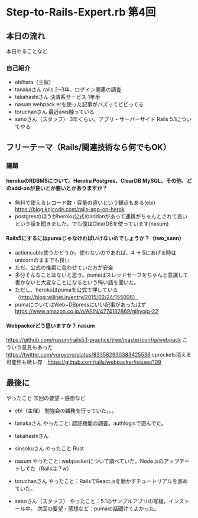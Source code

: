 # Step-to-Rails-Expert.rb 第4回
## 本日の流れ
本日やることなど
### 自己紹介
* ebihara（主催）
* tanakaさん
rails 2~3年、ログイン関連の調査
* takahashiさん
決済系サービス 1年半
* nasum
webpack
erを使った記事がバズってビビってる
* toruchanさん
最近aws触っている
* sanoさん（スタッフ）
3年くらい。アプリ・サーバーサイド
Rails 5.1についてやる

## フリーテーマ（Rails/関連技術なら何でもOK）
### 議題
#### herokuのRDBMSについて。Heroku Postgres、ClearDB MySQL、その他、どのadd-onが良いとか悪いとかありますか？
  * 無料で使えるレコード数・容量の違いという観点もある(ebi)
  https://blog.knjcode.com/rails-app-on-herok
  * postgresのほうがheroku公式のaddonがあって連携がちゃんとされて良いという話を聞きました。でも僕はClearDBを使っています(nasum)
#### Rails5にするにはpumaじゃなければいけないのでしょうか？（two_sann）
  * actioncable使うかどうか。使わないのであれば、4 → 5にあげる時はunicornのままでも良い
  * ただ、公式の推奨に合わせていた方が安全
* 多分そんなことはないと思う。pumaはスレッドセーフをちゃんと意識して書かないと大変なことになるという怖い話を聞いた。
* ただし、herokuはpumaを公式で押している（http://blog.willnet.in/entry/2015/02/24/155006）
* pumaについてはWeb+DBpressにいい記事があったはず https://www.amazon.co.jp/o/ASIN/4774182869/gihyojp-22
#### Webpackerどう思いますか？ nasum
https://github.com/nasum/rails5.1-practice/tree/master/config/webpack
こういう意見もあった https://twitter.com/yuroyoro/status/833582930383425536
sprockets消える可能性も微レ存　https://github.com/rails/webpacker/issues/109

## 最後に
やったこと
次回の要望・感想など
* ebi（主催）
勉強会の雑務を行っていた。。。

* tanakaさん
やったこと: 認証機能の調査。authlogicで遊んでた。

* takahashiさん

* sinsokuさん
やったこと Rust

* nasum
やったこと: webpackerについて調べていた。Node.jsのアップデートしてた（Railsは？w）

* toruchanさん
やったこと：RailsでReact.jsを動かすチュートリアルを進めていた。

* sanoさん（スタッフ）
やったこと：5.1のサンプルアプリの写経。インストール中。
次回の要望・感想など：pumaの話聞けてよかった。